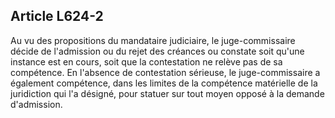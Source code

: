 Article L624-2
----
Au vu des propositions du mandataire judiciaire, le juge-commissaire décide de
l'admission ou du rejet des créances ou constate soit qu'une instance est en
cours, soit que la contestation ne relève pas de sa compétence. En l'absence de
contestation sérieuse, le juge-commissaire a également compétence, dans les
limites de la compétence matérielle de la juridiction qui l'a désigné, pour
statuer sur tout moyen opposé à la demande d'admission.
